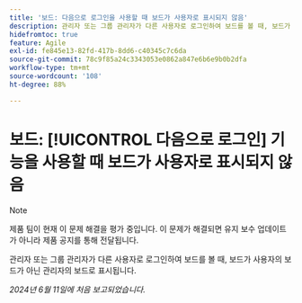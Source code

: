 ```yaml
---
title: '보드: 다음으로 로그인을 사용할 때 보드가 사용자로 표시되지 않음'
description: 관리자 또는 그룹 관리자가 다른 사용자로 로그인하여 보드를 볼 때, 보드가 사용자의 보드가 아닌 관리자의 보드로 표시됩니다.
hidefromtoc: true
feature: Agile
exl-id: fe845e13-82fd-417b-8dd6-c40345c7c6da
source-git-commit: 78c9f85a24c3343053e0862a847e6b6e9b0b2dfa
workflow-type: tm+mt
source-wordcount: '108'
ht-degree: 88%

---
```


# 보드: [!UICONTROL 다음으로 로그인] 기능을 사용할 때 보드가 사용자로 표시되지 않음

>[!NOTE]
>
>제품 팀이 현재 이 문제 해결을 평가 중입니다. 이 문제가 해결되면 유지 보수 업데이트가 아니라 제품 공지를 통해 전달됩니다.

관리자 또는 그룹 관리자가 다른 사용자로 로그인하여 보드를 볼 때, 보드가 사용자의 보드가 아닌 관리자의 보드로 표시됩니다.

_2024년 6월 11일에 처음 보고되었습니다._
